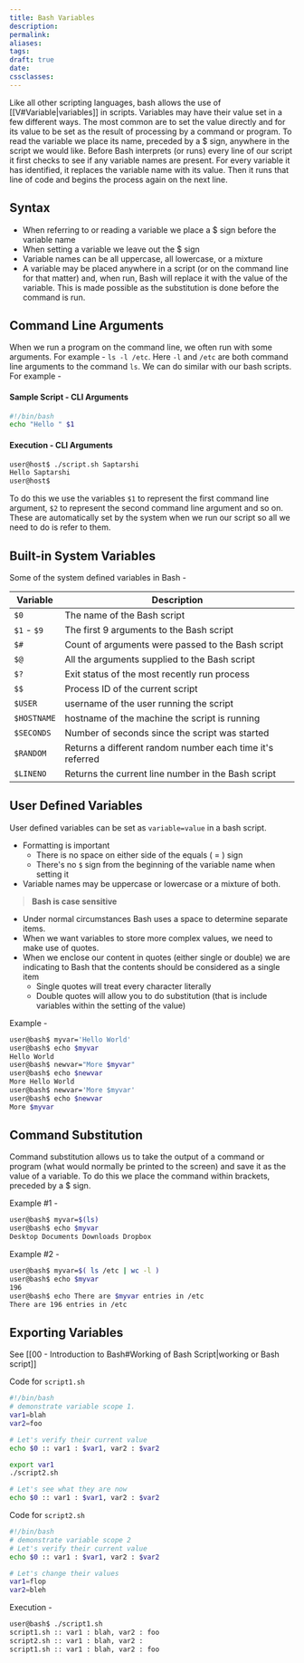 ```yaml
---
title: Bash Variables
description: 
permalink: 
aliases: 
tags: 
draft: true
date: 
cssclasses:
---
```

Like all other scripting languages, bash allows the use of [[V#Variable|variables]] in scripts. Variables may have their value set in a few different ways. The most common are to set the value directly and for its value to be set as the result of processing by a command or program. To read the variable we place its name, preceded by a $ sign, anywhere in the script we would like.
Before Bash interprets (or runs) every line of our script it first checks to see if any variable names are present. For every variable it has identified, it replaces the variable name with its value. Then it runs that line of code and begins the process again on the next line.

## Syntax
- When referring to or reading a variable we place a $ sign before the variable name
- When setting a variable we leave out the $ sign
- Variable names can be all uppercase, all lowercase, or a mixture
- A variable may be placed anywhere in a script (or on the command line for that matter) and, when run, Bash will replace it with the value of the variable. This is made possible as the substitution is done before the command is run.

## Command Line Arguments
When we run a program on the command line, we often run with some arguments. For example - `ls -l /etc`. 
Here `-l` and `/etc` are both command line arguments to the command `ls`. We can do similar with our bash scripts. For example -

#### Sample Script - CLI Arguments
```bash
#!/bin/bash
echo "Hello " $1
```

#### Execution - CLI Arguments
```sh
user@host$ ./script.sh Saptarshi
Hello Saptarshi
user@host$
```

To do this we use the variables `$1` to represent the first command line argument, `$2` to represent the second command line argument and so on. These are automatically set by the system when we run our script so all we need to do is refer to them.

## Built-in System Variables
Some of the system defined variables in Bash -

| Variable    | Description                                               |
| ----------- | --------------------------------------------------------- |
| `$0`        | The name of the Bash script                               |
| `$1` - `$9` | The first 9 arguments to the Bash script                  |
| `$#`        | Count of arguments were passed to the Bash script         |
| `$@`        | All the arguments supplied to the Bash script             |
| `$?`        | Exit status of the most recently run process              |
| `$$`        | Process ID of the current script                          |
| `$USER`     | username of the user running the script                   |
| `$HOSTNAME` | hostname of the machine the script is running             |
| `$SECONDS`  | Number of seconds since the script was started            |
| `$RANDOM`   | Returns a different random number each time it's referred |
| `$LINENO`   | Returns the current line number in the Bash script        |


## User Defined Variables
User defined variables can be set as `variable=value` in a bash script.
- Formatting is important
	- There is no space on either side of the equals ( = ) sign
	- There's no `$` sign from the beginning of the variable name when setting it
- Variable names may be uppercase or lowercase or a mixture of both.

> **Bash is case sensitive**

- Under normal circumstances Bash uses a space to determine separate items.
- When we want variables to store more complex values, we need to make use of quotes.
- When we enclose our content in quotes (either single or double) we are indicating to Bash that the contents should be considered as a single item
	-   Single quotes will treat every character literally
	-   Double quotes will allow you to do substitution (that is include variables within the setting of the value)


Example -
```sh
user@bash$ myvar='Hello World'
user@bash$ echo $myvar
Hello World
user@bash$ newvar="More $myvar"
user@bash$ echo $newvar
More Hello World
user@bash$ newvar='More $myvar'
user@bash$ echo $newvar
More $myvar
```

## Command Substitution
Command substitution allows us to take the output of a command or program (what would normally be printed to the screen) and save it as the value of a variable.
To do this we place the command within brackets, preceded by a $ sign.

Example #1 -
```sh
user@bash$ myvar=$(ls)
user@bash$ echo $myvar
Desktop Documents Downloads Dropbox
```

Example #2 -
```sh
user@bash$ myvar=$( ls /etc | wc -l )
user@bash$ echo $myvar
196
user@bash$ echo There are $myvar entries in /etc
There are 196 entries in /etc
```

## Exporting Variables
See [[00 - Introduction to Bash#Working of Bash Script|working or Bash script]]

Code for ```script1.sh``` 

```bash
#!/bin/bash
# demonstrate variable scope 1.
var1=blah
var2=foo

# Let's verify their current value
echo $0 :: var1 : $var1, var2 : $var2

export var1
./script2.sh

# Let's see what they are now
echo $0 :: var1 : $var1, var2 : $var2
```

Code for ``script2.sh``

```bash
#!/bin/bash
# demonstrate variable scope 2
# Let's verify their current value
echo $0 :: var1 : $var1, var2 : $var2

# Let's change their values
var1=flop
var2=bleh
```

Execution -
```sh
user@bash$ ./script1.sh
script1.sh :: var1 : blah, var2 : foo
script2.sh :: var1 : blah, var2 :
script1.sh :: var1 : blah, var2 : foo
```